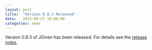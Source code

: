 ```yaml
---
layout: post
title:  "Version 0.8.3 Released"
date:   2015-09-27 19:00:00
categories: news
---
```

Version 0.8.3 of JGiven has been released. For details see the [release notes](https://github.com/TNG/JGiven/releases/tag/v0.8.3).

[jgiven-gh]: https://github.com/TNG/JGiven
[jgiven]:    http://jgiven.org
